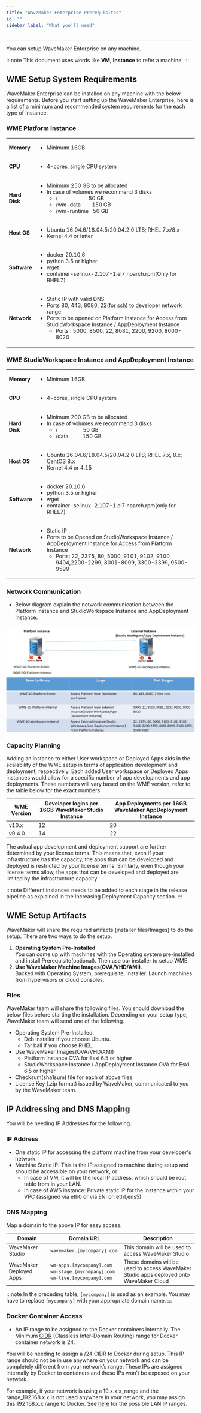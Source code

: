 ```yaml
---
title: "WaveMaker Enterprise Prerequisites"
id: ""
sidebar_label: "What you'll need"
---
```

---

You can setup WaveMaker Enterprise on any machine.

:::note
This document uses words like **VM**, **Instance** to refer a machine.
:::

## WME Setup System Requirements

WaveMaker Enterprise can be installed on any machine with the below requirements. Before you start setting up the WaveMaker Enterprise, here is a list of a minimum and recommended system requirements for the each type of Instance.

### WME Platform Instance

<table><tbody><tr><td><strong>Memory</strong></td><td><ul><li>Minimum 16GB</li></ul></td></tr><tr><td><strong>CPU</strong></td><td><ul><li>4-cores, single CPU system</li></ul></td></tr><tr><td><strong>Hard Disk</strong></td><td><ul><li>Minimum&nbsp;250 GB to be allocated</li><li>In case of volumes we recommend 3 disks<ul><li>/&nbsp; &nbsp; &nbsp; &nbsp; &nbsp; &nbsp; &nbsp; &nbsp; &nbsp; &nbsp; &nbsp; 50 GB</li><li>/wm-data&nbsp; &nbsp; &nbsp; &nbsp; 150 GB</li><li>/wm-runtime&nbsp; &nbsp;50 GB</li></ul></li></td></tr><tr><td><strong>Host OS</strong></td><td><ul><li>Ubuntu 16.04.6/18.04.5/20.04.2.0 LTS;  RHEL 7.x/8.x</li><li>Kernel 4.4 or latter</li></ul></td></tr>
<tr><td><strong>Software</strong></td><td><ul><li>docker 20.10.6</li><li>python 3.5 or higher</li><li>wget</li><li>container-selinux-2.107-1.el7.noarch.rpm(Only for RHEL7)</li></ul></td></tr> <tr><td><strong>Network</strong></td><td><ul><li>Static IP with valid DNS</li><li>Ports 80, 443, 8080, 22(for ssh) to developer network range</li><li>Ports to be opened on Platform Instance for Access from StudioWorkspace Instance / AppDeployment Instance<ul><li>Ports : 5000, 8500, 22, 8081, 2200, 9200, 8000-8020</li></ul></li></td></tr></tbody></table>


### WME StudioWorkspace Instance and AppDeployment Instance

<table><tbody><tr><td><strong>Memory</strong></td><td><ul><li>Minimum 16GB</li></ul></td></tr><tr><td><strong>CPU</strong></td><td><ul><li>4-cores, single CPU system</li></ul></td></tr><tr><td><strong>Hard Disk</strong></td><td><ul><li>Minimum&nbsp;200 GB to be allocated</li><li>In case of volumes we recommend 3 disks<ul><li>/&nbsp; &nbsp; &nbsp; &nbsp; &nbsp; &nbsp; &nbsp; &nbsp; &nbsp; 50 GB</li><li>/data&nbsp; &nbsp; &nbsp; &nbsp; &nbsp; 150 GB</li></ul></li></td></tr><tr><td><strong>Host OS</strong></td><td><ul><li>Ubuntu 16.04.6/18.04.5/20.04.2.0 LTS; RHEL 7.x, 8.x; CentOS 8.x</li><li>Kernel 4.4 or 4.15</li></ul></td></tr>
<tr><td><strong>Software</strong></td><td><ul><li>docker 20.10.6</li><li>python 3.5 or higher</li><li>wget</li><li>container-selinux-2.107-1.el7.noarch.rpm(only for RHEL7)</li></ul></td></tr><tr><td><strong>Network</strong></td><td><ul><li>Static IP</li><li>Ports to be Opened on StudioWorkspace Instance / AppDeployment Instance for Access from Platform Instance <ul><li>Ports: 22, 2375, 80, 5000, 9101, 9102, 9100, 9404,2200-2299, 8001-8099, 3300-3399, 9500-9599</li></ul></td></tr></tbody></table>

### Network Communication

- Below diagram explain the network communication between the Platform Instance and StudioWorkspace Instance and AppDeployment Instance.

[![network-communication-between-instances](/learn/assets/wme-setup/network-communication-between-instances.jpg)](/learn/assets/wme-setup/network-communication-between-instances.jpg)

### Capacity Planning

Adding an instance to either User workspace or Deployed Apps aids in the scalability of the WME setup in terms of application development and deployment, respectively. Each added User workspace or Deployed Apps instances would allow for a specific number of app developments and app deployments. These numbers will vary based on the WME version, refer to the table below for the exact numbers.

| WME Version | Developer logins per 16GB WaveMaker Studio Instance | App Deployments per 16GB WaveMaker AppDeployment Instance |
| --- | --- | --- |
| v10.x | 12 | 20 |
| v9.4.0 | 14 | 22 |

The actual app development and deployment support are further determined by your license terms. This means that, even if your infrastructure has the capacity, the apps that can be developed and deployed is restricted by your license terms. Similarly, even though your license terms allow, the apps that can be developed and deployed are limited by the infrastructure capacity.

:::note
Different instances needs to be added to each stage in the release pipeline as explained in the Increasing Deployment Capacity section.
:::

## WME Setup Artifacts

WaveMaker will share the required artifacts (installer files/Images) to do the setup. There are two ways to do the setup.

1. **Operating System Pre-Installed**.  
    You can come up with machines with the Operating system pre-installed and install Prerequisite(optional).
    Then use our installer to setup WME.
2. **Use WaveMaker Machine Images(OVA/VHD/AMI)**.  
    Backed with Operating System, prerequisite, Installer.
    Launch machines from hypervisors or cloud consoles.

### Files

WaveMaker team will share the following files. You should download the below files before starting the installation.
Depending on your setup type, WaveMaker team will send one of the following.

- Operating System Pre-Installed.
  - Deb installer if you choose Ubuntu.
  - Tar ball if you choose RHEL.
- Use WaveMaker Images(OVA/VHD/AMI)
  - Platform Instance OVA for Esxi 6.5 or higher
  - StudioWorkspace Instance / AppDeployment Instance OVA for Esxi 6.5 or higher
- Checksum(sha1sum) file for each of above files.
- License Key (.zip format) issued by WaveMaker, communicated to you by the WaveMaker team.

## IP Addressing and DNS Mapping

You will be needing IP Addresses for the following.

### IP Address

- One static IP for accessing the platform machine from your developer's network.
- Machine Static IP: This is the IP assigned to machine during setup and should be accessible on your network, or
  - In case of VM, it will be the local IP address, which should be rout table from in your LAN.
  - In case of AWS instance: Private static IP for the instance within your VPC (assigned via eth0 or via ENI on eth1,ens5)

### DNS Mapping

Map a domain to the above IP for easy access.

| **Domain**              | **Domain URL**                | **Description**              |
| ---                     | ---                           | ---                          |
| WaveMaker Studio        | `wavemaker.[mycompany].com`   | This domain will be used to access WaveMaker Studio   |
| WaveMaker Deployed Apps | `wm-apps.[mycompany].com`  `wm-stage.[mycompany].com`     `wm-live.[mycompany].com` | These domains will be used to access WaveMaker Studio apps deployed onto WaveMaker Cloud |

:::note
In the preceding table, `[mycompany]` is used as an example. You may have to replace `[mycompany]` with your appropriate domain name.
:::

### Docker Container Access

- An IP range to be assigned to the Docker containers internally. The Minimum [CIDR](https://en.wikipedia.org/wiki/Classless_Inter-Domain_Routing#CIDR_notation) (Classless Inter-Domain Routing) range for Docker container network is 24.

You will be needing to assign a /24 CIDR to Docker during setup. This IP range should not be in use anywhere on your network and can be completely different from your network’s range. These IPs are assigned internally by Docker to containers and these IPs won’t be exposed on your network. 

For example, if your network is using a 10.x.x.x_range and the range_192.168.x.x is not used anywhere in your network, you may assign this 192.168.x.x range to Docker. See [here](https://en.wikipedia.org/wiki/Private_network#Private_IPv4_address_spaces) for the possible LAN IP ranges.

